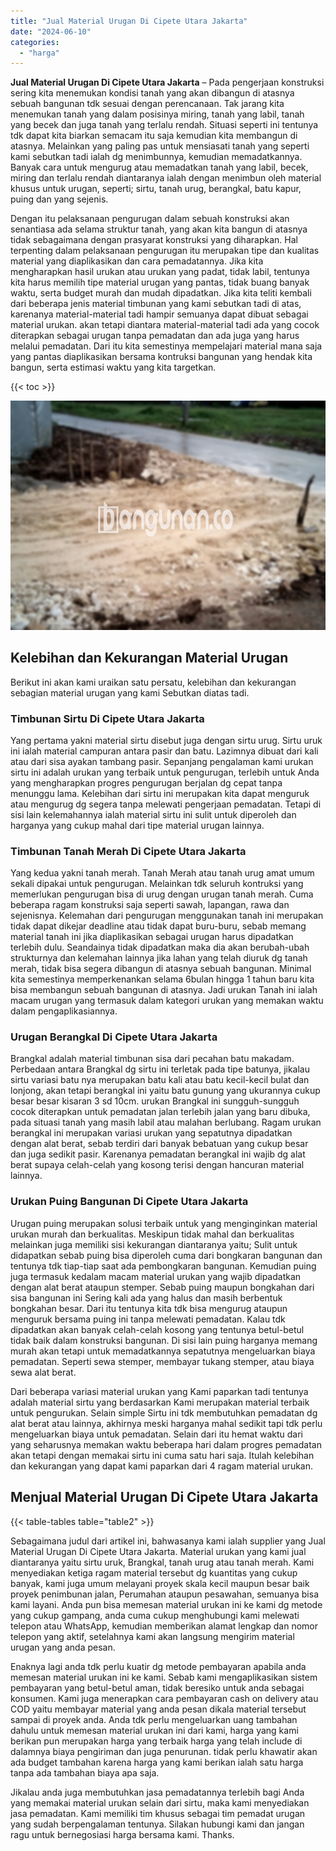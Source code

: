 ```yaml
---
title: "Jual Material Urugan Di Cipete Utara Jakarta"
date: "2024-06-10"
categories: 
  - "harga"
---
```


**Jual Material Urugan Di Cipete Utara Jakarta** – Pada pengerjaan konstruksi sering kita menemukan kondisi tanah yang akan dibangun di atasnya sebuah bangunan tdk sesuai dengan perencanaan. Tak jarang kita menemukan tanah yang dalam posisinya miring, tanah yang labil, tanah yang becek dan juga tanah yang terlalu rendah. Situasi seperti ini tentunya tdk dapat kita biarkan semacam itu saja kemudian kita membangun di atasnya. Melainkan yang paling pas untuk mensiasati tanah yang seperti kami sebutkan tadi ialah dg menimbunnya, kemudian memadatkannya. Banyak cara untuk mengurug atau memadatkan tanah yang labil, becek, miring dan terlalu rendah diantaranya ialah dengan menimbun oleh material khusus untuk urugan, seperti; sirtu, tanah urug, berangkal, batu kapur, puing dan yang sejenis.

Dengan itu pelaksanaan pengurugan dalam sebuah konstruksi akan senantiasa ada selama struktur tanah, yang akan kita bangun di atasnya tidak sebagaimana dengan prasyarat konstruksi yang diharapkan. Hal terpenting dalam pelaksanaan pengurugan itu merupakan tipe dan kualitas material yang diaplikasikan dan cara pemadatannya. Jika kita mengharapkan hasil urukan atau urukan yang padat, tidak labil, tentunya kita harus memilih tipe material urugan yang pantas, tidak buang banyak waktu, serta budget murah dan mudah dipadatkan. Jika kita teliti kembali dari beberapa jenis material timbunan yang kami sebutkan tadi di atas, karenanya material-material tadi hampir semuanya dapat dibuat sebagai material urukan. akan tetapi diantara material-material tadi ada yang cocok diterapkan sebagai urugan tanpa pemadatan dan ada juga yang harus melalui pemadatan. Dari itu kita semestinya mempelajari material mana saja yang pantas diaplikasikan bersama kontruksi bangunan yang hendak kita bangun, serta estimasi waktu yang kita targetkan.

{{< toc >}}

![Jual Material Urugan Di Cipete Utara Jakarta](/images/jual-urugan-07.png)

## Kelebihan dan Kekurangan Material Urugan

Berikut ini akan kami uraikan satu persatu, kelebihan dan kekurangan sebagian material urugan yang kami Sebutkan diatas tadi.

### Timbunan Sirtu Di Cipete Utara Jakarta

Yang pertama yakni material sirtu disebut juga dengan sirtu urug. Sirtu uruk ini ialah material campuran antara pasir dan batu. Lazimnya dibuat dari kali atau dari sisa ayakan tambang pasir. Sepanjang pengalaman kami urukan sirtu ini adalah urukan yang terbaik untuk pengurugan, terlebih untuk Anda yang mengharapkan progres pengurugan berjalan dg cepat tanpa menunggu lama. Kelebihan dari sirtu ini merupakan kita dapat menguruk atau mengurug dg segera tanpa melewati pengerjaan pemadatan. Tetapi di sisi lain kelemahannya ialah material sirtu ini sulit untuk diperoleh dan harganya yang cukup mahal dari tipe material urugan lainnya.

### Timbunan Tanah Merah Di Cipete Utara Jakarta

Yang kedua yakni tanah merah. Tanah Merah atau tanah urug amat umum sekali dipakai untuk pengurugan. Melainkan tdk seluruh kontruksi yang memerlukan pengurugan bisa di urug dengan urugan tanah merah. Cuma beberapa ragam konstruksi saja seperti sawah, lapangan, rawa dan sejenisnya. Kelemahan dari pengurugan menggunakan tanah ini merupakan tidak dapat dikejar deadline atau tidak dapat buru-buru, sebab memang material tanah ini jika diaplikasikan sebagai urugan harus dipadatkan terlebih dulu. Seandainya tidak dipadatkan maka dia akan berubah-ubah strukturnya dan kelemahan lainnya jika lahan yang telah diuruk dg tanah merah, tidak bisa segera dibangun di atasnya sebuah bangunan. Minimal kita semestinya memperkenankan selama 6bulan hingga 1 tahun baru kita bisa membangun sebuah bangunan di atasnya. Jadi urukan Tanah ini ialah macam urugan yang termasuk dalam kategori urukan yang memakan waktu dalam pengaplikasiannya.

### Urugan Berangkal Di Cipete Utara Jakarta

Brangkal adalah material timbunan sisa dari pecahan batu makadam. Perbedaan antara Brangkal dg sirtu ini terletak pada tipe batunya, jikalau sirtu variasi batu nya merupakan batu kali atau batu kecil-kecil bulat dan lonjong, akan tetapi berangkal ini yaitu batu gunung yang ukurannya cukup besar besar kisaran 3 sd 10cm. urukan Brangkal ini sungguh-sungguh cocok diterapkan untuk pemadatan jalan terlebih jalan yang baru dibuka, pada situasi tanah yang masih labil atau malahan berlubang. Ragam urukan berangkal ini merupakan variasi urukan yang sepatutnya dipadatkan dengan alat berat, sebab terdiri dari banyak bebatuan yang cukup besar dan juga sedikit pasir. Karenanya pemadatan berangkal ini wajib dg alat berat supaya celah-celah yang kosong terisi dengan hancuran material lainnya.

### Urukan Puing Bangunan Di Cipete Utara Jakarta

Urugan puing merupakan solusi terbaik untuk yang menginginkan material urukan murah dan berkualitas. Meskipun tidak mahal dan berkualitas melainkan juga memiliki sisi kekurangan diantaranya yaitu; Sulit untuk didapatkan sebab puing bisa diperoleh cuma dari bongkaran bangunan dan tentunya tdk tiap-tiap saat ada pembongkaran bangunan. Kemudian puing juga termasuk kedalam macam material urukan yang wajib dipadatkan dengan alat berat ataupun stemper. Sebab puing maupun bongkahan dari sisa bangunan ini Sering kali ada yang halus dan masih berbentuk bongkahan besar. Dari itu tentunya kita tdk bisa mengurug ataupun menguruk bersama puing ini tanpa melewati pemadatan. Kalau tdk dipadatkan akan banyak celah-celah kosong yang tentunya betul-betul tidak baik dalam konstruksi bangunan. Di sisi lain puing harganya memang murah akan tetapi untuk memadatkannya sepatutnya mengeluarkan biaya pemadatan. Seperti sewa stemper, membayar tukang stemper, atau biaya sewa alat berat.

Dari beberapa variasi material urukan yang Kami paparkan tadi tentunya adalah material sirtu yang berdasarkan Kami merupakan material terbaik untuk pengurukan. Selain simple Sirtu ini tdk membutuhkan pemadatan dg alat berat atau lainnya, akhirnya meski harganya mahal sedikit tapi tdk perlu mengeluarkan biaya untuk pemadatan. Selain dari itu hemat waktu dari yang seharusnya memakan waktu beberapa hari dalam progres pemadatan akan tetapi dengan memakai sirtu ini cuma satu hari saja. Itulah kelebihan dan kekurangan yang dapat kami paparkan dari 4 ragam material urukan.

## Menjual Material Urugan Di Cipete Utara Jakarta

{{< table-tables table="table2" >}}

Sebagaimana judul dari artikel ini, bahwasanya kami ialah supplier yang Jual Material Urugan Di Cipete Utara Jakarta. Material urukan yang kami jual diantaranya yaitu sirtu uruk, Brangkal, tanah urug atau tanah merah. Kami menyediakan ketiga ragam material tersebut dg kuantitas yang cukup banyak, kami juga umum melayani proyek skala kecil maupun besar baik proyek penimbunan jalan, Perumahan ataupun pesawahan, semuanya bisa kami layani. Anda pun bisa memesan material urukan ini ke kami dg metode yang cukup gampang, anda cuma cukup menghubungi kami melewati telepon atau WhatsApp, kemudian memberikan alamat lengkap dan nomor telepon yang aktif, setelahnya kami akan langsung mengirim material urugan yang anda pesan.

Enaknya lagi anda tdk perlu kuatir dg metode pembayaran apabila anda memesan material urukan ini ke kami. Sebab kami mengaplikasikan sistem pembayaran yang betul-betul aman, tidak beresiko untuk anda sebagai konsumen. Kami juga menerapkan cara pembayaran cash on delivery atau COD yaitu membayar material yang anda pesan dikala material tersebut sampai di proyek anda. Anda tdk perlu mengeluarkan uang tambahan dahulu untuk memesan material urukan ini dari kami, harga yang kami berikan pun merupakan harga yang terbaik harga yang telah include di dalamnya biaya pengiriman dan juga penurunan. tidak perlu khawatir akan ada budget tambahan karena harga yang kami berikan ialah satu harga tanpa ada tambahan biaya apa saja.

Jikalau anda juga membutuhkan jasa pemadatannya terlebih bagi Anda yang memakai material urukan selain dari sirtu, maka kami menyediakan jasa pemadatan. Kami memiliki tim khusus sebagai tim pemadat urugan yang sudah berpengalaman tentunya. Silakan hubungi kami dan jangan ragu untuk bernegosiasi harga bersama kami. Thanks.
